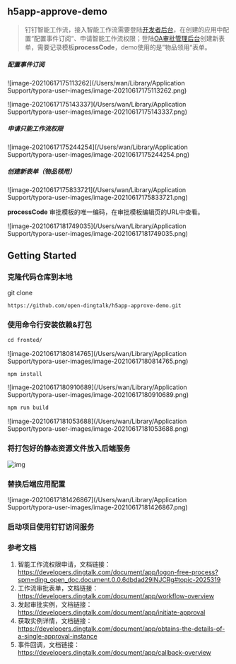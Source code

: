 ## h5app-approve-demo

> 钉钉智能工作流，接入智能工作流需要登陆[开发者后台](https://open-dev.dingtalk.com/)，在创建的应用中配置“配置事件订阅“、申请智能工作流权限；登陆[OA审批管理后台](https://aflow.dingtalk.com/dingtalk/web/query/dashboard?dinghash=aflowSetting#/aflowSetting)创建新表单，需要记录模板**processCode**，demo使用的是”物品领用“表单。

##### 配置事件订阅

![image-20210617175113262](/Users/wan/Library/Application Support/typora-user-images/image-20210617175113262.png)

![image-20210617175143337](/Users/wan/Library/Application Support/typora-user-images/image-20210617175143337.png)

##### 申请只能工作流权限

![image-20210617175244254](/Users/wan/Library/Application Support/typora-user-images/image-20210617175244254.png)

##### 创建新表单（物品领用）

![image-20210617175833721](/Users/wan/Library/Application Support/typora-user-images/image-20210617175833721.png)

**processCode** 审批模板的唯一编码，在审批模板编辑页的URL中查看。

![image-20210617181749035](/Users/wan/Library/Application Support/typora-user-images/image-20210617181749035.png)

## Getting Started

### 克隆代码仓库到本地

git clone

```
https://github.com/open-dingtalk/h5app-approve-demo.git
```

### 使用命令行安装依赖&打包

```txt
cd fronted/
```

![image-20210617180814765](/Users/wan/Library/Application Support/typora-user-images/image-20210617180814765.png)

```txt
npm install
```

![image-20210617180910689](/Users/wan/Library/Application Support/typora-user-images/image-20210617180910689.png)

```txt
npm run build
```

![image-20210617181053688](/Users/wan/Library/Application Support/typora-user-images/image-20210617181053688.png)

### 将打包好的静态资源文件放入后端服务

![img](https://alidocs.oss-cn-zhangjiakou.aliyuncs.com/a/RNErEm4k2S2KW0jV/714875c9b4294970b07004542047fc672460.png)

### 替换后端应用配置

![image-20210617181426867](/Users/wan/Library/Application Support/typora-user-images/image-20210617181426867.png)

### 启动项目使用钉钉访问服务



### 参考文档

1. 智能工作流权限申请，文档链接：https://developers.dingtalk.com/document/app/logon-free-process?spm=ding_open_doc.document.0.0.6dbdad29INJCRg#topic-2025319
2. 工作流审批表单，文档链接：https://developers.dingtalk.com/document/app/workflow-overview
3. 发起审批实例，文档链接：https://developers.dingtalk.com/document/app/initiate-approval
4. 获取实例详情，文档链接：https://developers.dingtalk.com/document/app/obtains-the-details-of-a-single-approval-instance
5. 事件回调，文档链接：https://developers.dingtalk.com/document/app/callback-overview
